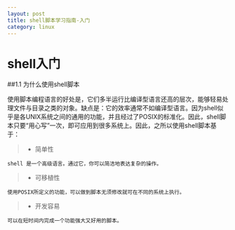 ```yaml
---
layout: post
title: shell脚本学习指南-入门
category: linux
---
```


# shell入门

##1.1 为什么使用shell脚本

使用脚本编程语言的好处是，它们多半运行比编译型语言还高的层次，能够轻易处理文件与目录之类的对象。缺点是：它的效率通常不如编译型语言。因为shell似乎是各UNIX系统之间的通用的功能，并且经过了POSIX的标准化。因此，shell脚本只要“用心写”一次，即可应用到很多系统上。因此，之所以使用shell脚本基于：


> * 简单性


	shell 是一个高级语言。通过它，你可以简洁地表达复杂的操作。

> * 可移植性


	使用POSIX所定义的功能，可以做到脚本无须修改就可在不同的系统上执行。

> * 开发容易


	可以在短时间内完成一个功能强大又好用的脚本。



[百度]: https://baidu.com/ 
